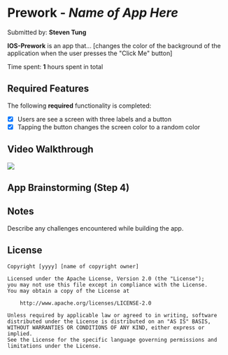 # Prework - *Name of App Here*

Submitted by: **Steven Tung**

**IOS-Prework** is an app that... [changes the color of the background of the application when the user presses the "Click Me" button] 

Time spent: **1** hours spent in total

## Required Features

The following **required** functionality is completed:

- [X] Users are see a screen with three labels and a button
- [X] Tapping the button changes the screen color to a random color
 
## Video Walkthrough
<div>
    <a href="https://www.loom.com/share/5c3415a054e64fd8994affe5561075fa">
      <img style="max-width:300px;" src="https://www.loom.com/share/5c3415a054e64fd8994affe5561075fa">
    </a>
  </div>



## App Brainstorming (Step 4)

## Notes

Describe any challenges encountered while building the app.

## License

    Copyright [yyyy] [name of copyright owner]

    Licensed under the Apache License, Version 2.0 (the "License");
    you may not use this file except in compliance with the License.
    You may obtain a copy of the License at

        http://www.apache.org/licenses/LICENSE-2.0

    Unless required by applicable law or agreed to in writing, software
    distributed under the License is distributed on an "AS IS" BASIS,
    WITHOUT WARRANTIES OR CONDITIONS OF ANY KIND, either express or implied.
    See the License for the specific language governing permissions and
    limitations under the License.
